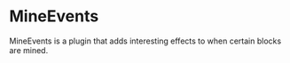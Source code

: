 # MineEvents

MineEvents is a plugin that adds interesting effects to when certain blocks are mined.
